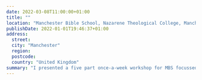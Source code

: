 ```yaml
---
date: 2022-03-08T11:00:00+01:00
title: ""
location: "Manchester Bible School, Nazarene Theological College, Manchester"
publishDate: 2022-01-01T19:46:37+01:00
address:
  street:
  city: "Manchester"
  region:
  postcode:
  country: "United Kingdom"
summary: "I presented a five part once-a-week workshop for MBS focussed on 'Discipleship in an Environmental Crisis'"
---
```


